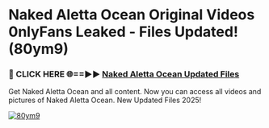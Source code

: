 # Naked Aletta Ocean Original Videos 0nlyFans Leaked - Files Updated! (80ym9)

<h3>🔴 CLICK HERE 🌐==►► <a href="https://tinyurl.com/yckcrads" rel="nofollow">Naked Aletta Ocean Updated Files</a></h3>

Get Naked Aletta Ocean and all content. Now you can access all videos and pictures of Naked Aletta Ocean. New Updated Files 2025!

[![80ym9](https://i.imgur.com/hpKpOFt.gif)](https://tinyurl.com/yckcrads)
